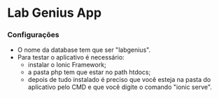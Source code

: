 <h1><b>Lab Genius App</b></h1>

<h3>Configurações</h3>
  <ul>
    <li>O nome da database tem que ser "labgenius".</li>
    <li>Para testar o aplicativo é necessário:
      <ul>
        <li>instalar o Ionic Framework;</li>
        <li>a pasta php tem que estar no path htdocs;</li>
        <li>depois de tudo instalado é preciso que você esteja
         na pasta do aplicativo pelo CMD e que você digite o comando "ionic serve".</li>
       </ul>
    </li>
  </ul>

